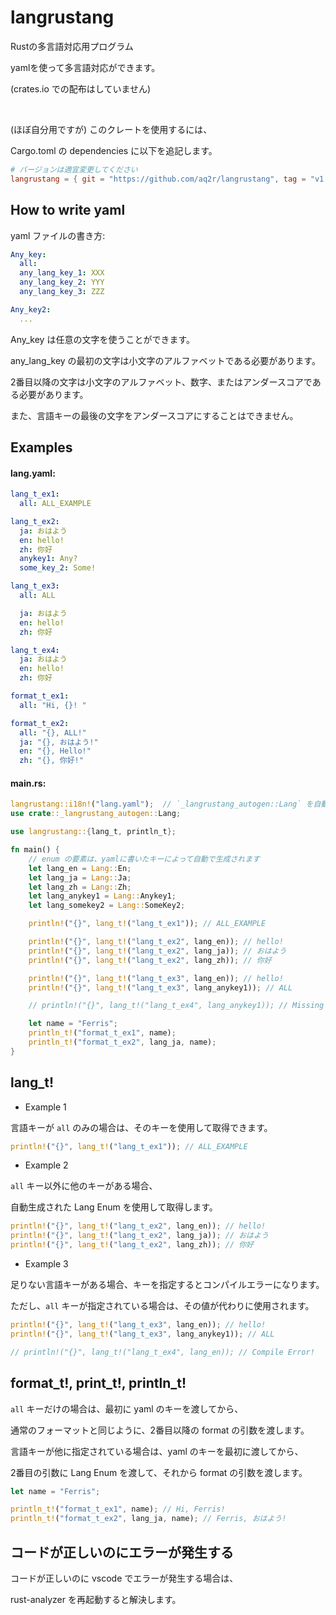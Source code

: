 # langrustang
Rustの多言語対応用プログラム

yamlを使って多言語対応ができます。

(crates.io での配布はしていません)

<br>

(ほぼ自分用ですが) このクレートを使用するには、

Cargo.toml の dependencies に以下を追記します。

```toml
# バージョンは適宜変更してください
langrustang = { git = "https://github.com/aq2r/langrustang", tag = "v1.1.3" }
```

## How to write yaml

yaml ファイルの書き方:

```yaml
Any_key:
  all:
  any_lang_key_1: XXX
  any_lang_key_2: YYY
  any_lang_key_3: ZZZ

Any_key2:
  ...
```

Any_key は任意の文字を使うことができます。

any_lang_key の最初の文字は小文字のアルファベットである必要があります。

2番目以降の文字は小文字のアルファベット、数字、またはアンダースコアである必要があります。

また、言語キーの最後の文字をアンダースコアにすることはできません。

## Examples

#### lang.yaml:
```yaml
lang_t_ex1:
  all: ALL_EXAMPLE

lang_t_ex2:
  ja: おはよう
  en: hello!
  zh: 你好
  anykey1: Any?
  some_key_2: Some!

lang_t_ex3:
  all: ALL

  ja: おはよう
  en: hello!
  zh: 你好

lang_t_ex4:
  ja: おはよう
  en: hello!
  zh: 你好

format_t_ex1:
  all: "Hi, {}! "

format_t_ex2:
  all: "{}, ALL!"
  ja: "{}, おはよう!"
  en: "{}, Hello!"
  zh: "{}, 你好!"
```

#### main.rs:
```rust
langrustang::i18n!("lang.yaml");  // `_langrustang_autogen::Lang` を自動生成する
use crate::_langrustang_autogen::Lang;

use langrustang::{lang_t, println_t};

fn main() {
    // enum の要素は、yamlに書いたキーによって自動で生成されます
    let lang_en = Lang::En;
    let lang_ja = Lang::Ja;
    let lang_zh = Lang::Zh;
    let lang_anykey1 = Lang::Anykey1;
    let lang_somekey2 = Lang::SomeKey2;

    println!("{}", lang_t!("lang_t_ex1")); // ALL_EXAMPLE

    println!("{}", lang_t!("lang_t_ex2", lang_en)); // hello!
    println!("{}", lang_t!("lang_t_ex2", lang_ja)); // おはよう
    println!("{}", lang_t!("lang_t_ex2", lang_zh)); // 你好

    println!("{}", lang_t!("lang_t_ex3", lang_en)); // hello!
    println!("{}", lang_t!("lang_t_ex3", lang_anykey1)); // ALL

    // println!("{}", lang_t!("lang_t_ex4", lang_anykey1)); // Missing language key: ["any_key1", "some_key_2"]

    let name = "Ferris";
    println_t!("format_t_ex1", name);
    println_t!("format_t_ex2", lang_ja, name);
}
```

## lang_t!

- Example 1

言語キーが `all` のみの場合は、そのキーを使用して取得できます。

```rust
println!("{}", lang_t!("lang_t_ex1")); // ALL_EXAMPLE
```

- Example 2

`all` キー以外に他のキーがある場合、

自動生成された Lang Enum を使用して取得します。

```rust
println!("{}", lang_t!("lang_t_ex2", lang_en)); // hello!
println!("{}", lang_t!("lang_t_ex2", lang_ja)); // おはよう
println!("{}", lang_t!("lang_t_ex2", lang_zh)); // 你好
```

- Example 3

足りない言語キーがある場合、キーを指定するとコンパイルエラーになります。

ただし、`all` キーが指定されている場合は、その値が代わりに使用されます。

```rust
println!("{}", lang_t!("lang_t_ex3", lang_en)); // hello!
println!("{}", lang_t!("lang_t_ex3", lang_anykey1)); // ALL

// println!("{}", lang_t!("lang_t_ex4", lang_en)); // Compile Error!
```

## format_t!, print_t!, println_t!

`all` キーだけの場合は、最初に yaml のキーを渡してから、

通常のフォーマットと同じように、2番目以降の format の引数を渡します。

言語キーが他に指定されている場合は、yaml のキーを最初に渡してから、

2番目の引数に Lang Enum を渡して、それから format の引数を渡します。

```rust
let name = "Ferris";

println_t!("format_t_ex1", name); // Hi, Ferris!
println_t!("format_t_ex2", lang_ja, name); // Ferris, おはよう!
```

## コードが正しいのにエラーが発生する

コードが正しいのに vscode でエラーが発生する場合は、

rust-analyzer を再起動すると解決します。